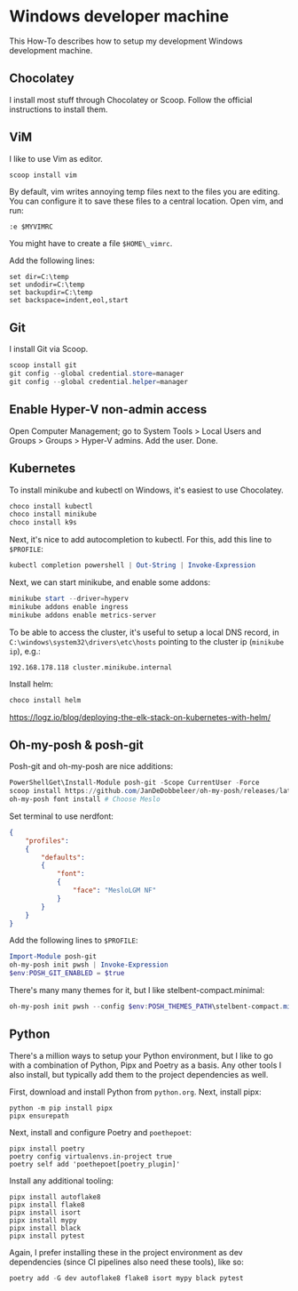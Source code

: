 # Windows developer machine 

This How-To describes how to setup my development Windows development machine. 

## Chocolatey 

I install most stuff through Chocolatey or Scoop. Follow the official instructions to install them. 

## ViM 

I like to use Vim as editor.

```powershell 
scoop install vim 
```

By default, vim writes annoying temp files next to the files you are editing. You can configure it to save these files to a central location. Open vim, and run: 

```vim 
:e $MYVIMRC
```

You might have to create a file `$HOME\_vimrc`.


Add the following lines: 

```vimrc
set dir=C:\temp
set undodir=C:\temp
set backupdir=C:\temp
set backspace=indent,eol,start
```

## Git 

I install Git via Scoop. 

```powershell
scoop install git 
git config --global credential.store=manager 
git config --global credential.helper=manager
```


## Enable Hyper-V non-admin access

Open Computer Management; go to System Tools > Local Users and Groups > Groups > Hyper-V admins. Add the user. Done. 

## Kubernetes

To install minikube and kubectl on Windows, it's easiest to use Chocolatey. 

```powershell 
choco install kubectl 
choco install minikube
choco install k9s
```

Next, it's nice to add autocompletion to kubectl. For this, add this line to `$PROFILE`: 

```powershell
kubectl completion powershell | Out-String | Invoke-Expression
```

Next, we can start minikube, and enable some addons: 

```powershell 
minikube start --driver=hyperv 
minikube addons enable ingress
minikube addons enable metrics-server
```

To be able to access the cluster, it's useful to setup a local DNS record, in `C:\windows\system32\drivers\etc\hosts` pointing to the cluster ip (`minikube ip`), e.g.: 

```
192.168.178.118 cluster.minikube.internal
```

Install helm: 

```powershell 
choco install helm
``` 

https://logz.io/blog/deploying-the-elk-stack-on-kubernetes-with-helm/

## Oh-my-posh & posh-git

Posh-git and oh-my-posh are nice additions: 

```powershell 
PowerShellGet\Install-Module posh-git -Scope CurrentUser -Force
scoop install https://github.com/JanDeDobbeleer/oh-my-posh/releases/latest/download/oh-my-posh.json
oh-my-posh font install # Choose Meslo
```

Set terminal to use nerdfont: 

```json 
{
    "profiles":
    {
        "defaults":
        {
            "font":
            {
                "face": "MesloLGM NF"
            }
        }
    }
}
```

Add the following lines to `$PROFILE`: 

```powershell
Import-Module posh-git
oh-my-posh init pwsh | Invoke-Expression
$env:POSH_GIT_ENABLED = $true
```

There's many many themes for it, but I like stelbent-compact.minimal: 

```powershell 
oh-my-posh init pwsh --config $env:POSH_THEMES_PATH\stelbent-compact.minimal.omp.json | Invoke-Expression
```

## Python 

There's a million ways to setup your Python environment, but I like to go with a combination of Python, Pipx and Poetry as a basis. Any other tools I also install, but typically add them to the project dependencies as well. 

First, download and install Python from `python.org`. Next, install pipx: 

``` 
python -m pip install pipx 
pipx ensurepath 
``` 

Next, install and configure Poetry and `poethepoet`: 

```
pipx install poetry 
poetry config virtualenvs.in-project true
poetry self add 'poethepoet[poetry_plugin]'
```

Install any additional tooling: 

``` 
pipx install autoflake8 
pipx install flake8 
pipx install isort 
pipx install mypy 
pipx install black
pipx install pytest 
```

Again, I prefer installing these in the project environment as dev dependencies (since CI pipelines also need these tools), like so: 

```powershell 
poetry add -G dev autoflake8 flake8 isort mypy black pytest
```

